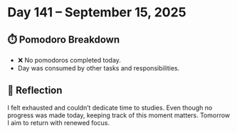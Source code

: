 # Day 141 – September 15, 2025

## ⏱️ Pomodoro Breakdown
- ❌ No pomodoros completed today.  
- Day was consumed by other tasks and responsibilities.  

## 💬 Reflection
I felt exhausted and couldn’t dedicate time to studies. Even though no progress was made today, keeping track of this moment matters. Tomorrow I aim to return with renewed focus.
